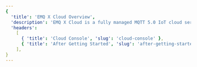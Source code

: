 ```yaml
---
{
  'title': 'EMQ X Cloud Overview',
  'description': 'EMQ X Cloud is a fully managed MQTT 5.0 IoT cloud service. It can process a huge amount of data in real-time to and from connected IoT devices and applications.',
  'headers':
    [
      { 'title': 'Cloud Console', 'slug': 'cloud-console' },
      { 'title': 'After Getting Started', 'slug': 'after-getting-started' },
    ],
}
---
```


<CloudEnOverview />